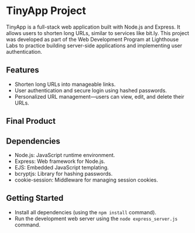 # TinyApp Project

TinyApp is a full-stack web application built with Node.js and Express. 
It allows users to shorten long URLs, similar to services like bit.ly. This project was developed as part of the Web Development Program at Lighthouse Labs to practice building server-side applications and implementing user authentication.

## Features 

- Shorten long URLs into manageable links.
- User authentication and secure login using hashed passwords.
- Personalized URL management—users can view, edit, and delete their URLs.

## Final Product


## Dependencies

- Node.js: JavaScript runtime environment.
- Express: Web framework for Node.js.
- EJS: Embedded JavaScript templating.
- bcryptjs: Library for hashing passwords.
- cookie-session: Middleware for managing session cookies.

## Getting Started

- Install all dependencies (using the `npm install` command).
- Run the development web server using the `node express_server.js` command.